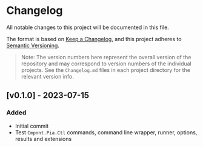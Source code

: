 # Changelog

All notable changes to this project will be documented in this file.

The format is based on [Keep a Changelog](https://keepachangelog.com/en/1.0.0/),
and this project adheres to [Semantic Versioning](https://semver.org/spec/v2.0.0.html).

> Note: The version numbers here represent the overall version of the repository and may correspond to version numbers
> of the individual projects. See the `Changelog.md` files in each project directory for the relevant version info.

## [v0.1.0] - 2023-07-15

### Added

- Initial commit
- Test `Cmpnnt.Pia.Ctl` commands, command line wrapper, runner, options, results and extensions
